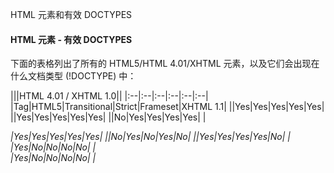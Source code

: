  HTML 元素和有效 DOCTYPES  

#### HTML 元素 - 有效 DOCTYPES

 下面的表格列出了所有的 HTML5/HTML 4.01/XHTML 元素，以及它们会出现在什么文档类型 (!DOCTYPE) 中： 

 

|||HTML 4.01 / XHTML 1.0||
|:--|:--|:--|:--|:--|:--|
|Tag|HTML5|Transitional|Strict|Frameset|XHTML 1.1|
|<a>|Yes|Yes|Yes|Yes|Yes|
|<abbr>|Yes|Yes|Yes|Yes|Yes|
|<acronym>|No|Yes|Yes|Yes|Yes|
|<address>|Yes|Yes|Yes|Yes|Yes|
|<applet>|No|Yes|No|Yes|No|
|<area>|Yes|Yes|Yes|Yes|No|
|<article>|Yes|No|No|No|No|
|<aside>|Yes|No|No|No|No|
|<audio>|Yes|No|No|No|No|
|<b>|Yes|Yes|Yes|Yes|Yes|
|<base>|Yes|Yes|Yes|Yes|Yes|
|<basefont>|No|Yes|No|Yes|No|
|<bdi>|Yes|No|No|No|No|
|<bdo>|Yes|Yes|Yes|Yes|No|
|<big>|No|Yes|Yes|Yes|Yes|
|<blockquote>|Yes|Yes|Yes|Yes|Yes|
|<body>|Yes|Yes|Yes|Yes|Yes|
|<br>|Yes|Yes|Yes|Yes|Yes|
|<button>|Yes|Yes|Yes|Yes|Yes|
|<canvas>|Yes|No|No|No|No|
|<caption>|Yes|Yes|Yes|Yes|Yes|
|<center>|No|Yes|No|Yes|No|
|<cite>|Yes|Yes|Yes|Yes|Yes|
|<code>|Yes|Yes|Yes|Yes|Yes|
|<col>|Yes|Yes|Yes|Yes|No|
|<colgroup>|Yes|Yes|Yes|Yes|No|
|<command>|Yes|No|No|No|No|
|<datalist>|Yes|No|No|No|No|
|<dd>|Yes|Yes|Yes|Yes|Yes|
|<del>|Yes|Yes|Yes|Yes|No|
|<details>|Yes|No|No|No|No|
|<dfn>|Yes|Yes|Yes|Yes|Yes|
|<dir>|No|Yes|No|Yes|No|
|<div>|Yes|Yes|Yes|Yes|Yes|
|<dl>|Yes|Yes|Yes|Yes|Yes|
|<dt>|Yes|Yes|Yes|Yes|Yes|
|<em>|Yes|Yes|Yes|Yes|Yes|
|<embed>|Yes|No|No|No|No|
|<fieldset>|Yes|Yes|Yes|Yes|Yes|
|<figcaption>|Yes|No|No|No|No|
|<figure>|Yes|No|No|No|No|
|<font>|No|Yes|No|Yes|No|
|<footer>|Yes|No|No|No|No|
|<form>|Yes|Yes|Yes|Yes|Yes|
|<frame>|No|No|No|Yes|No|
|<frameset>|No|No|No|Yes|No|
|<h1> to <h6>|Yes|Yes|Yes|Yes|Yes|
|<head>|Yes|Yes|Yes|Yes|Yes|
|<header>|Yes|No|No|No|No|
|<hgroup>|Yes|No|No|No|No|
|<hr>|Yes|Yes|Yes|Yes|Yes|
|<html>|Yes|Yes|Yes|Yes|Yes|
|<i>|Yes|Yes|Yes|Yes|Yes|
|<iframe>|Yes|Yes|No|Yes|No|
|<img>|Yes|Yes|Yes|Yes|Yes|
|<input>|Yes|Yes|Yes|Yes|Yes|
|<ins>|Yes|Yes|Yes|Yes|No|
|<kbd>|Yes|Yes|Yes|Yes|Yes|
|<keygen>|Yes|No|No|No|No|
|<label>|Yes|Yes|Yes|Yes|Yes|
|<legend>|Yes|Yes|Yes|Yes|Yes|
|<li>|Yes|Yes|Yes|Yes|Yes|
|<link>|Yes|Yes|Yes|Yes|Yes|
|<map>|Yes|Yes|Yes|Yes|No|
|<mark>|Yes|No|No|No|No|
|<menu>|Yes|Yes|No|Yes|No|
|<meta>|Yes|Yes|Yes|Yes|Yes|
|<meter>|Yes|No|No|No|No|
|<nav>|Yes|No|No|No|No|
|<noframes>|No|Yes|No|Yes|No|
|<noscript>|Yes|Yes|Yes|Yes|Yes|
|<object>|Yes|Yes|Yes|Yes|Yes|
|<ol>|Yes|Yes|Yes|Yes|Yes|
|<optgroup>|Yes|Yes|Yes|Yes|Yes|
|<option>|Yes|Yes|Yes|Yes|Yes|
|<output>|Yes|No|No|No|No|
|<p>|Yes|Yes|Yes|Yes|Yes|
|<param>|Yes|Yes|Yes|Yes|Yes|
|<pre>|Yes|Yes|Yes|Yes|Yes|
|<progress>|Yes|No|No|No|No|
|<q>|Yes|Yes|Yes|Yes|Yes|
|<rp>|Yes|No|No|No|No|
|<rt>|Yes|No|No|No|No|
|<ruby>|Yes|No|No|No|No|
|<s>|Yes|Yes|No|Yes|No|
|<samp>|Yes|Yes|Yes|Yes|Yes|
|<script>|Yes|Yes|Yes|Yes|Yes|
|<section>|Yes|No|No|No|No|
|<select>|Yes|Yes|Yes|Yes|Yes|
|<small>|Yes|Yes|Yes|Yes|Yes|
|<source>|Yes|No|No|No|No|
|<span>|Yes|Yes|Yes|Yes|Yes|
|<strike>|No|Yes|No|Yes|No|
|<strong>|Yes|Yes|Yes|Yes|Yes|
|<style>|Yes|Yes|Yes|Yes|Yes|
|<sub>|Yes|Yes|Yes|Yes|Yes|
|<summary>|Yes|No|No|No|No|
|<sup>|Yes|Yes|Yes|Yes|Yes|
|<table>|Yes|Yes|Yes|Yes|Yes|
|<tbody>|Yes|Yes|Yes|Yes|No|
|<td>|Yes|Yes|Yes|Yes|Yes|
|<textarea>|Yes|Yes|Yes|Yes|Yes|
|<tfoot>|Yes|Yes|Yes|Yes|No|
|<th>|Yes|Yes|Yes|Yes|Yes|
|<thead>|Yes|Yes|Yes|Yes|No|
|<time>|Yes|No|No|No|No|
|<title>|Yes|Yes|Yes|Yes|Yes|
|<tr>|Yes|Yes|Yes|Yes|Yes|
|<track>|Yes|No|No|No|No|
|<tt>|No|Yes|Yes|Yes|Yes|
|<u>|No|Yes|No|Yes|No|
|<ul>|Yes|Yes|Yes|Yes|Yes|
|<var>|Yes|Yes|Yes|Yes|Yes|
|<video>|Yes|No|No|No|No|
|<wbr>|Yes|No|No|No|No|



